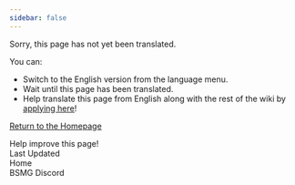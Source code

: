 ```yaml
---
sidebar: false
---
```


<!-- Disable header rule to hide page from search -->
<!-- markdownlint-disable MD041 -->

Sorry, this page has not yet been translated.

You can:

- Switch to the English version from the language menu.
- Wait until this page has been translated.
- Help translate this page from English along with the rest of the wiki by [applying here](https://forms.gle/e3BqA3poMjESARe76)!

[Return to the Homepage](/)

Help improve this page!  
Last Updated  
Home  
BSMG Discord
